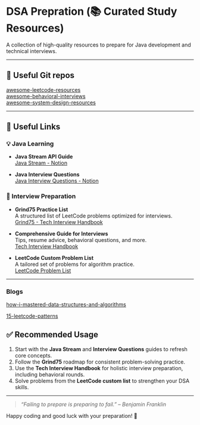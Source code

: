 # DSA Prepration (📚 Curated Study Resources)

A collection of high-quality resources to prepare for Java development and technical interviews.

---
## 🔗 Useful Git repos
[awesome-leetcode-resources](https://github.com/ashishps1/awesome-leetcode-resources?tab=readme-ov-file)  
[awesome-behavioral-interviews](https://github.com/ashishps1/awesome-behavioral-interviews)  
[awesome-system-design-resources](https://github.com/ashishps1/awesome-system-design-resources)  

---

## 🔗 Useful Links

### 💡 Java Learning
- **Java Stream API Guide**  
  [Java Stream - Notion](https://www.notion.so/Java-Stream-1e121814cc30803595fbc62dd0d763d5?source=copy_link)

- **Java Interview Questions**  
  [Java Interview Questions - Notion](https://www.notion.so/Java-Interview-Questions-1da21814cc30808c8b04cbe5cd71a306?source=copy_link)

### 🧠 Interview Preparation
- **Grind75 Practice List**  
  A structured list of LeetCode problems optimized for interviews.  
  [Grind75 - Tech Interview Handbook](https://www.techinterviewhandbook.org/grind75/)

- **Comprehensive Guide for Interviews**  
  Tips, resume advice, behavioral questions, and more.  
  [Tech Interview Handbook](https://www.techinterviewhandbook.org/)

- **LeetCode Custom Problem List**  
  A tailored set of problems for algorithm practice.  
  [LeetCode Problem List](https://leetcode.com/problem-list/oizxjoit/)

---
 ### Blogs

  [how-i-mastered-data-structures-and-algorithms](https://blog.algomaster.io/p/how-i-mastered-data-structures-and-algorithms)  
  
  [15-leetcode-patterns](https://blog.algomaster.io/p/15-leetcode-patterns)
  
## ✅ Recommended Usage

1. Start with the **Java Stream** and **Interview Questions** guides to refresh core concepts.
2. Follow the **Grind75** roadmap for consistent problem-solving practice.
3. Use the **Tech Interview Handbook** for holistic interview preparation, including behavioral rounds.
4. Solve problems from the **LeetCode custom list** to strengthen your DSA skills.

---

> _“Failing to prepare is preparing to fail.” – Benjamin Franklin_

Happy coding and good luck with your preparation! 💪



